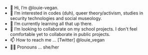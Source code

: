 - 👋   Hi, I’m @louie-vegan. 
- 👀   I’m interested in codes (duh), queer theory/activism, studies in security technologies and social museology.
- 🌱   I’m currently learning all that up there.
- 💞️   I’m looking to collaborate on my school projects. I don't feel comfortable yet to collaborate in public projects.
- 📫   How to reach me ... [Twitter] @louie_vegan
- 🏳️‍⚧️  Pronouns ... she/her

<!---
louie-vegan/louie-vegan is a ✨ special ✨ repository because its `README.md` (this file) appears on your GitHub profile.
You can click the Preview link to take a look at your changes.
--->
